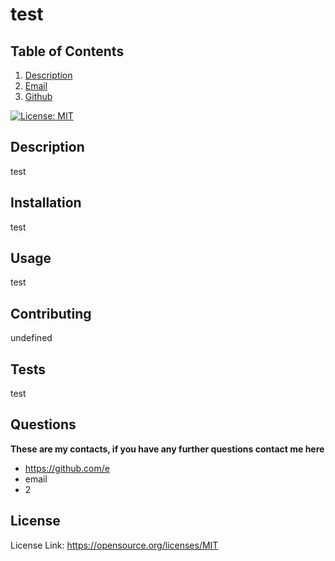# test
  ## Table of Contents

1. [Description](#description)
2. [Email](#email)
3. [Github](#github)

  [![License: MIT](https://img.shields.io/badge/License-MIT-yellow.svg)](https://opensource.org/licenses/MIT)
  ## Description
  test

  ## Installation
  test
  ## Usage
  test
  ## Contributing
  undefined
  
  ## Tests
  test

  ## Questions
   **These are my contacts, if you have any further questions contact me here**
  - https://github.com/e
  - email
  - 2
## License
License Link: https://opensource.org/licenses/MIT
